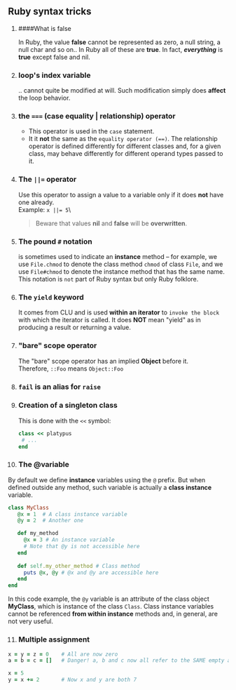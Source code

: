 ## Ruby syntax tricks

1. ####What is false

    In Ruby, the value **false** cannot be represented as zero, a null string, a null char and so on..
In Ruby all of these are **true**. In fact, **_everything_** is **true** except false and nil.

2. ### loop's index variable 
   .. cannot quite be modified at will. Such modification simply does **affect** the loop behavior.

3. ### the ``===`` (case equality | relationship) operator
   - This operator is used in the `case` statement.
   - It it **not** the same as the `equality operator (==)`. The relationship operator is defined differently 
   for different classes and, for a given class, may behave differently for different operand types
   passed to it.
   
4. ### The `||=` operator
   Use this operator to assign a value to a variable only if it does **not** have one already.\
   Example: `x ||= 5`\
   >Beware that values **nil** and **false** will be **overwritten**. 
   
5. ### The pound `#` notation
   is sometimes used to indicate an **instance** method – for example, we use `File.chmod` to denote the
   class method `chmod` of class `File`, and we use `File#chmod` to denote the instance method that has
   the same name. This notation is `not` part of Ruby syntax but only Ruby folklore.

6. ### The `yield` keyword
   It comes from CLU and is used **within an iterator** to `invoke the block` with which the iterator
   is called. It does **NOT** mean "yield" as in producing a result or returning a value.

7. ### "bare" scope operator
   The "bare" scope operator has an implied **Object** before it.\
   Therefore, `::Foo` means `Object::Foo`

8. ### `fail` is an alias for `raise`

9. ### Creation of a singleton class
   This is done with the `<<` symbol:
   ```ruby
   class << platypus
    # ...
   end
   ```
   
10. ### The @variable 
   By default we define **instance** variables using the `@` prefix. But when defined outside any method,
   such variable is actually a **class instance** variable.
   ```ruby
   class MyClass
      @x = 1  # A class instance variable
      @y = 2  # Another one
   
      def my_method
        @x = 3 # An instance variable
        # Note that @y is not accessible here
      end
      
      def self.my_other_method # Class method
        puts @x, @y # @x and @y are accessible here
      end
   end
   ```   
   In this code example, the `@y` variable is an attribute of the class object **MyClass**, which is 
   instance of the class `Class`. Class instance variables cannot be referenced **from within instance**
   methods and, in general, are not very useful.

11. ### Multiple assignment
   ```ruby
   x = y = z = 0    # All are now zero
   a = b = c = []   # Danger! a, b and c now all refer to the SAME empty array
   
   x = 5 
   y = x += 2       # Now x and y are both 7
   ```

   